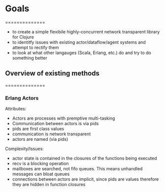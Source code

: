 # Goals
==============
* to create a simple flexibile highly-concurrent network transparent library for Clojure
* to identitfy issues with existing actor/dataflow/agent systems and attempt to rectify them
* to look at what other langauges (Scala, Erlang, etc.) do and try to do something better



## Overview of existing methods
==============

### Erlang Actors 

Attributes:
* Actors are processes with premptive multi-tasking
* Communication between actors is via pids
* pids are first class values
* communication is network transparent
* actors are named (via pids)

Complexity/Issues:
* actor state is contained in the closures of the functions being executed
* recv is a blocking operation
* mailboxes are searched, not fifo queues. This means unhandled messages can bloat queues
* connections between actors are implicit, since pids are values therefore they are hidden in function closures

